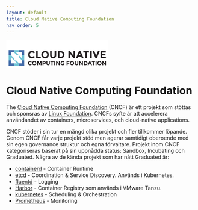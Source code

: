 ```yaml
---
layout: default
title: Cloud Native Computing Foundation
nav_order: 5
---
```


![cncf-logo](/assets/images/logo_cncf.png)

# Cloud Native Computing Foundation

The [Cloud Native Computing Foundation](https://www.cncf.io/) (CNCF) är ett projekt som stöttas och sponsras av [Linux Foundation](https://www.linuxfoundation.org/). CNCFs syfte är att accelerera användandet av containers, microservices, och cloud-native applications.

CNCF stöder i sin tur en mängd olika projekt och fler tillkommer löpande. Genom CNCF får varje projekt stöd men agerar samtidigt oberoende med sin egen governance struktur och egna förvaltare. Projekt inom CNCF kategoriseras baserat på sin uppnådda status: Sandbox, Incubating och Graduated. Några av de kända projekt som har nått Graduated är:

- [containerd](https://www.cncf.io/projects/containerd/) - Container Runtime
- [etcd](https://www.cncf.io/projects/etcd/) - Coordination & Service Discovery. Används i Kubernetes.
- [fluentd](https://www.cncf.io/projects/fluentd/) - Logging
- [Harbor](https://www.cncf.io/projects/harbor/) - Container Registry som används i VMware Tanzu.
- [kubernetes](https://www.cncf.io/projects/kubernetes/) - Scheduling & Orchestration
- [Prometheus](https://www.cncf.io/projects/prometheus/) - Monitoring
